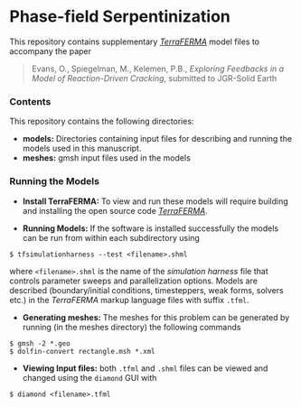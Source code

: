# Phase-field Serpentinization #

This repository contains supplementary [*TerraFERMA*](http://terraferma.github.io) model files to accompany the paper

>Evans, O., Spiegelman, M., Kelemen, P.B.,
*Exploring Feedbacks in a Model of Reaction-Driven Cracking*, submitted to JGR-Solid Earth

### Contents ###
This repository contains the following directories:

* **models:** Directories containing input files for describing and running the models used in this manuscript.
* **meshes:** gmsh input files used in the models

### Running the Models ###

* **Install TerraFERMA:** To view and run these models will require building and installing the open source code [*TerraFERMA*](http://terraferma.github.io).

* **Running Models:** If the software is installed successfully the models can be run from within each subdirectory using

```
$ tfsimulationharness --test <filename>.shml
```

where `<filename>.shml` is the name of the *simulation harness* file that controls parameter sweeps and parallelization options. Models are described (boundary/initial conditions, timesteppers, weak forms, solvers etc.) in the *TerraFERMA* markup language files with suffix `.tfml`.

* **Generating meshes:** The meshes for this problem can be generated by running (in the meshes directory) the following commands

```
$ gmsh -2 *.geo
$ dolfin-convert rectangle.msh *.xml
```

* **Viewing Input files:**  both `.tfml` and `.shml` files can be viewed and changed using the `diamond` GUI with

```
$ diamond <filename>.tfml
```
